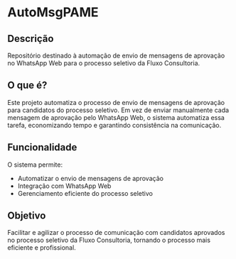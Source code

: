 # AutoMsgPAME

## Descrição

Repositório destinado à automação de envio de mensagens de aprovação no WhatsApp Web para o processo seletivo da Fluxo Consultoria.

## O que é?

Este projeto automatiza o processo de envio de mensagens de aprovação para candidatos do processo seletivo. Em vez de enviar manualmente cada mensagem de aprovação pelo WhatsApp Web, o sistema automatiza essa tarefa, economizando tempo e garantindo consistência na comunicação.

## Funcionalidade

O sistema permite:
- Automatizar o envio de mensagens de aprovação
- Integração com WhatsApp Web
- Gerenciamento eficiente do processo seletivo

## Objetivo

Facilitar e agilizar o processo de comunicação com candidatos aprovados no processo seletivo da Fluxo Consultoria, tornando o processo mais eficiente e profissional.
